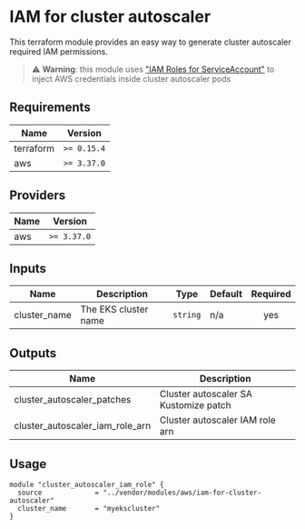 # IAM for cluster autoscaler

This terraform module provides an easy way to generate cluster autoscaler required IAM permissions.

> ⚠️ **Warning**: this module uses ["IAM Roles for ServiceAccount"](https://docs.aws.amazon.com/eks/latest/userguide/iam-roles-for-service-accounts.html)
> to inject AWS credentials inside cluster autoscaler pods

## Requirements

|   Name    | Version     |
| --------- | ----------- |
| terraform | `>= 0.15.4` |
| aws       | `>= 3.37.0` |

## Providers

| Name | Version  |
| ---- | -------- |
| aws  | `>= 3.37.0` |

## Inputs

|         Name         |              Description              |     Type      | Default | Required |
| -------------------- | ------------------------------------- | ------------- | ------- | :------: |
| cluster_name         | The EKS cluster name                  | `string`      | n/a     |   yes    |

## Outputs

|            Name                    |               Description               |
| ---------------------------------- | --------------------------------------- |
| cluster\_autoscaler\_patches       | Cluster autoscaler SA Kustomize patch   |
| cluster\_autoscaler\_iam\_role\_arn  | Cluster autoscaler IAM role arn         |


## Usage

```hcl
module "cluster_autoscaler_iam_role" {
  source             = "../vendor/modules/aws/iam-for-cluster-autoscaler"
  cluster_name       = "myekscluster"
}
```
